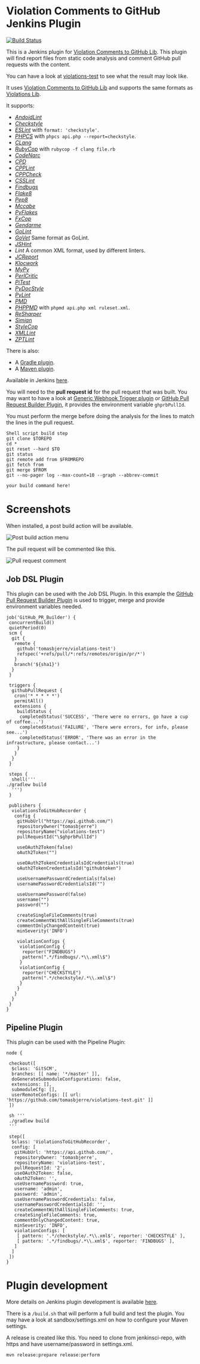 # Violation Comments to GitHub Jenkins Plugin

[![Build Status](https://jenkins.ci.cloudbees.com/job/plugins/job/violation-comments-to-github-plugin/badge/icon)](https://jenkins.ci.cloudbees.com/job/plugins/job/violation-comments-to-github-plugin/)

This is a Jenkins plugin for [Violation Comments to GitHub Lib](https://github.com/tomasbjerre/violation-comments-to-github-lib). This plugin will find report files from static code analysis and comment GitHub pull requests with the content.

You can have a look at [violations-test](https://github.com/tomasbjerre/violations-test/pull/2) to see what the result may look like.

It uses [Violation Comments to GitHub Lib](https://github.com/tomasbjerre/violation-comments-to-github-lib) and supports the same formats as [Violations Lib](https://github.com/tomasbjerre/violations-lib).

It supports:
 * [_AndoidLint_](http://developer.android.com/tools/help/lint.html)
 * [_Checkstyle_](http://checkstyle.sourceforge.net/)
  * [_ESLint_](https://github.com/sindresorhus/grunt-eslint) with `format: 'checkstyle'`.
  * [_PHPCS_](https://github.com/squizlabs/PHP_CodeSniffer) with `phpcs api.php --report=checkstyle`.
 * [_CLang_](https://clang-analyzer.llvm.org/)
  * [_RubyCop_](http://rubocop.readthedocs.io/en/latest/formatters/) with `rubycop -f clang file.rb`
 * [_CodeNarc_](http://codenarc.sourceforge.net/)
 * [_CPD_](http://pmd.sourceforge.net/pmd-4.3.0/cpd.html)
 * [_CPPLint_](https://github.com/theandrewdavis/cpplint)
 * [_CPPCheck_](http://cppcheck.sourceforge.net/)
 * [_CSSLint_](https://github.com/CSSLint/csslint)
 * [_Findbugs_](http://findbugs.sourceforge.net/)
 * [_Flake8_](http://flake8.readthedocs.org/en/latest/)
  * [_Pep8_](https://github.com/PyCQA/pycodestyle)
  * [_Mccabe_](https://pypi.python.org/pypi/mccabe)
  * [_PyFlakes_](https://pypi.python.org/pypi/pyflakes)
 * [_FxCop_](https://en.wikipedia.org/wiki/FxCop)
 * [_Gendarme_](http://www.mono-project.com/docs/tools+libraries/tools/gendarme/)
 * [_GoLint_](https://github.com/golang/lint)
  * [_GoVet_](https://golang.org/cmd/vet/) Same format as GoLint.
 * [_JSHint_](http://jshint.com/)
 * _Lint_ A common XML format, used by different linters.
 * [_JCReport_](https://github.com/jCoderZ/fawkez/wiki/JcReport)
 * [_Klocwork_](http://www.klocwork.com/products-services/klocwork/static-code-analysis)
 * [_MyPy_](https://pypi.python.org/pypi/mypy-lang)
 * [_PerlCritic_](https://github.com/Perl-Critic)
 * [_PiTest_](http://pitest.org/)
 * [_PyDocStyle_](https://pypi.python.org/pypi/pydocstyle)
 * [_PyLint_](https://www.pylint.org/)
 * [_PMD_](https://pmd.github.io/)
  * [_PHPPMD_](https://phpmd.org/) with `phpmd api.php xml ruleset.xml`.
 * [_ReSharper_](https://www.jetbrains.com/resharper/)
 * [_Simian_](http://www.harukizaemon.com/simian/)
 * [_StyleCop_](https://stylecop.codeplex.com/)
 * [_XMLLint_](http://xmlsoft.org/xmllint.html)
 * [_ZPTLint_](https://pypi.python.org/pypi/zptlint)

There is also:
 * A [Gradle plugin](https://github.com/tomasbjerre/violation-comments-to-github-gradle-plugin).
 * A [Maven plugin](https://github.com/tomasbjerre/violation-comments-to-github-maven-plugin).

Available in Jenkins [here](https://wiki.jenkins-ci.org/display/JENKINS/Violation+Comments+to+GitHub+Plugin).

You will need to the **pull request id** for the pull request that was built. You may want to have a look at [Generic Webhook Trigger plugin](https://github.com/jenkinsci/generic-webhook-trigger-plugin) or [GitHub Pull Request Builder Plugin](https://wiki.jenkins-ci.org/display/JENKINS/GitHub+pull+request+builder+plugin), it provides the environment variable `ghprbPullId`.

You must perform the merge before doing the analysis for the lines to match the lines in the pull request.

```
Shell script build step
git clone $TOREPO
cd *
git reset --hard $TO
git status
git remote add from $FROMREPO
git fetch from
git merge $FROM
git --no-pager log --max-count=10 --graph --abbrev-commit

your build command here!
``` 

# Screenshots

When installed, a post build action will be available.

![Post build action menu](https://github.com/jenkinsci/violation-comments-to-github-jenkins-plugin/blob/master/sandbox/jenkins-postbuildmenu.png)

The pull request will be commented like this.

![Pull request comment](https://github.com/jenkinsci/violation-comments-to-github-jenkins-plugin/blob/master/sandbox/github-pr-diff-comment.png)

## Job DSL Plugin

This plugin can be used with the Job DSL Plugin. In this example the [GitHub Pull Request Builder Plugin](https://wiki.jenkins-ci.org/display/JENKINS/GitHub+pull+request+builder+plugin) is used to trigger, merge and provide environment variables needed.

```
job('GitHub_PR_Builder') {
 concurrentBuild()
 quietPeriod(0)
 scm {
  git {
   remote {
    github('tomasbjerre/violations-test')
    refspec('+refs/pull/*:refs/remotes/origin/pr/*')
   }
   branch('${sha1}')
  }
 }

 triggers {
  githubPullRequest {
   cron('* * * * *')
   permitAll()
   extensions {
    buildStatus {
     completedStatus('SUCCESS', 'There were no errors, go have a cup of coffee...')
     completedStatus('FAILURE', 'There were errors, for info, please see...')
     completedStatus('ERROR', 'There was an error in the infrastructure, please contact...')
    }
   }
  }
 }

 steps {
  shell('''
./gradlew build
  ''')
 }

 publishers {
  violationsToGitHubRecorder {
   config {
    gitHubUrl("https://api.github.com/")
    repositoryOwner("tomasbjerre")
    repositoryName("violations-test")
    pullRequestId("\$ghprbPullId")

    useOAuth2Token(false)
    oAuth2Token("")

    useOAuth2TokenCredentialsIdCredentials(true)
    oAuth2TokenCredentialsId("githubtoken")

    useUsernamePasswordCredentials(false)
    usernamePasswordCredentialsId("")

    useUsernamePassword(false)
    username("")
    password("")
    
    createSingleFileComments(true)
    createCommentWithAllSingleFileComments(true)
    commentOnlyChangedContent(true)
    minSeverity('INFO')
    
    violationConfigs {
     violationConfig {
      reporter("FINDBUGS")
      pattern(".*/findbugs/.*\\.xml\$")
     }
     violationConfig {
      reporter("CHECKSTYLE")
      pattern(".*/checkstyle/.*\\.xml\$")
     }
    }
   }
  }
 }
}
```

## Pipeline Plugin

This plugin can be used with the Pipeline Plugin:

```
node {

 checkout([
  $class: 'GitSCM', 
  branches: [[ name: '*/master' ]], 
  doGenerateSubmoduleConfigurations: false,
  extensions: [],
  submoduleCfg: [],
  userRemoteConfigs: [[ url: 'https://github.com/tomasbjerre/violations-test.git' ]]
 ])

 sh '''
 ./gradlew build
 '''

 step([
  $class: 'ViolationsToGitHubRecorder', 
  config: [
   gitHubUrl: 'https://api.github.com/', 
   repositoryOwner: 'tomasbjerre', 
   repositoryName: 'violations-test', 
   pullRequestId: '2', 
   useOAuth2Token: false, 
   oAuth2Token: '', 
   useUsernamePassword: true, 
   username: 'admin', 
   password: 'admin', 
   useUsernamePasswordCredentials: false, 
   usernamePasswordCredentialsId: '',
   createCommentWithAllSingleFileComments: true, 
   createSingleFileComments: true, 
   commentOnlyChangedContent: true, 
   minSeverity: 'INFO',
   violationConfigs: [
    [ pattern: '.*/checkstyle/.*\\.xml$', reporter: 'CHECKSTYLE' ], 
    [ pattern: '.*/findbugs/.*\\.xml$', reporter: 'FINDBUGS' ], 
   ]
  ]
 ])
}
```

# Plugin development
More details on Jenkins plugin development is available [here](https://wiki.jenkins-ci.org/display/JENKINS/Plugin+tutorial).

There is a ```/build.sh``` that will perform a full build and test the plugin. You may have a look at sandbox/settings.xml on how to configure your Maven settings.

A release is created like this. You need to clone from jenkinsci-repo, with https and have username/password in settings.xml.
```
mvn release:prepare release:perform
```
